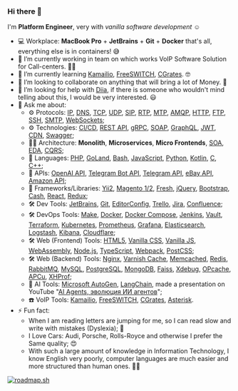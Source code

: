 ### Hi there 👋

I'm **Platform Engineer**, very with _vanilla software development_ ☺️

- 💻 Workplace: **MacBook Pro** + **JetBrains** + **Git** + **Docker** that's all, everything else is in containers! 😅
- 🔭 I’m currently working in team on which works VoIP Software Solution for Call-centers. 👨‍💻
- 🌱 I’m currently learning [Kamailio](https://github.com/kamailio/kamailio), [FreeSWITCH](https://github.com/signalwire/freeswitch), [CGrates](https://github.com/cgrates/cgrates). 🤓
- 👯 I’m looking to collaborate on anything that will bring a lot of Money. 🤑
- 🤔 I’m looking for help with [Diia](https://github.com/diia-open-source), if there is someone who wouldn't mind telling about this, I would be very interested. 😃
- 💬 Ask me about:
  * ⚙️ Protocols: [IP](https://en.wikipedia.org/wiki/Internet_Protocol), [DNS](https://en.wikipedia.org/wiki/Domain_Name_System), [TCP](https://en.wikipedia.org/wiki/Transmission_Control_Protocol), [UDP](https://en.wikipedia.org/wiki/User_Datagram_Protocol), [SIP](https://en.wikipedia.org/wiki/Session_Initiation_Protocol), [RTP](https://en.wikipedia.org/wiki/Real-time_Transport_Protocol), [MTP](https://github.com/modelcontextprotocol "Model Context Protocol"), [AMQP](https://en.wikipedia.org/wiki/Advanced_Message_Queuing_Protocol), [HTTP](https://en.wikipedia.org/wiki/HTTP), [FTP](https://en.wikipedia.org/wiki/File_Transfer_Protocol), [SSH](https://en.wikipedia.org/wiki/Secure_Shell), [SMTP](https://en.wikipedia.org/wiki/Simple_Mail_Transfer_Protocol), [WebSockets](https://developer.mozilla.org/en-US/docs/Web/API/WebSockets_API);
  * ⚙️ Technologies: [CI/CD](# "Continuous Integration and Continuous Delivery"), [REST API](https://en.wikipedia.org/wiki/REST), [gRPC](https://grpc.io), [SOAP](https://en.wikipedia.org/wiki/SOAP), [GraphQL](https://graphql.org), [JWT](https://jwt.io "JSON Web Tokens"), [CDN](https://en.wikipedia.org/wiki/Content_delivery_network "Content Delivery Network"), [Swagger](https://github.com/swagger-api);
  * 👨‍🎨 Architecture: **Monolith**, **Microservices**, **Micro Frontends**, [SOA](# "Service-Oriented Architecture"), [EDA](# "Event-Driven Architecture"), [CQRS](# "Command Query Responsibility Segregation");
  * 🎨 Languages: [PHP](https://github.com/topics/php), [GoLand](https://github.com/topics/golang), [Bash](https://github.com/topics/bash), [JavaScript](https://github.com/topics/javascript), [Python](https://www.python.org/about/quotes/), [Kotlin](https://github.com/topics/kotlin), [C](https://github.com/topics/c), [C++](https://github.com/topics/cpp);
  * 🔌 APIs: [OpenAI API](https://platform.openai.com), [Telegram Bot API](https://core.telegram.org/bots/api), [Telegram API](https://core.telegram.org/tdlib), [eBay API](https://developer.ebay.com/api-docs/static/ebay-rest-landing.html), [Amazon API](https://docs.aws.amazon.com/apigateway/latest/developerguide/http-api-vs-rest.html);
  * 🧩 Frameworks/Libraries: [Yii2](https://github.com/yiisoft/yii2), [Magento 1/2](https://github.com/magento), [Fresh](https://github.com/denoland/fresh), [jQuery](https://github.com/jquery/jquery), [Bootstrap](https://github.com/twbs), [Cash](https://github.com/fabiospampinato/cash), [React](https://github.com/facebook/react), [Redux](https://github.com/reduxjs/react-redux);
  * 🛠️ Dev Tools: [JetBrains](https://www.jetbrains.com), [Git](https://github.com/Git), [EditorConfig](https://github.com/editorconfig), [Trello](https://trello.com), [Jira](https://www.atlassian.com/software/jira), [Confluence](https://www.atlassian.com/software/confluence);
  * 🛠️ DevOps Tools: [Make](https://en.wikipedia.org/wiki/Make_(software)), [Docker](https://github.com/Docker), [Docker Compose](https://github.com/docker/compose), [Jenkins](https://github.com/jenkinsci), [Vault](https://github.com/hashicorp/vault), [Terraform](https://github.com/hashicorp/terraform), [Kubernetes](https://github.com/kubernetes), [Prometheus](https://github.com/Prometheus), [Grafana](https://github.com/Grafana), [Elasticsearch](https://github.com/elastic/elasticsearch), [Logstash](https://github.com/elastic/logstash), [Kibana](https://github.com/elastic/kibana), [Cloudflare](https://github.com/Cloudflare);
  * 🛠️ Web (Frontend) Tools: [HTML5](https://html.spec.whatwg.org/), [Vanilla CSS](https://www.w3.org/Style/CSS/), [Vanilla JS](http://vanilla-js.com), [WebAssembly](https://github.com/webassembly), [Node.js](https://github.com/nodejs), [TypeScript](https://github.com/microsoft/TypeScript), [Webpack](https://github.com/webpack), [PostCSS](https://github.com/postcss/postcss);
  * 🛠️ Web (Backend) Tools: [Nginx](https://github.com/Nginx), [Varnish Cache](https://github.com/varnishcache), [Memcached](https://github.com/memcached), [Redis](https://github.com/redis), [RabbitMQ](https://github.com/RabbitMQ), [MySQL](https://github.com/MySQL), [PostgreSQL](https://github.com/postgres), [MongoDB](https://github.com/mongodb), [Faiss](https://github.com/facebookresearch/faiss), [Xdebug](https://github.com/xdebug), [OPcache](https://www.php.net/manual/en/book.opcache.php), [APCu](https://www.php.net/manual/en/book.apcu.php), [XHProf](https://www.php.net/manual/en/book.xhprof.php);
  * 🤖 AI Tools: [Microsoft AutoGen](https://github.com/microsoft/autogen), [LangChain](https://github.com/langchain-ai/langchain), made a presentation on YouTube "[AI Agents, эволюция ИИ агентов](https://youtu.be/0Q_-9HGiPWA?si=hMH3nmdfEMegqrUe)";
  * ☎️ VoIP Tools: [Kamailio](https://github.com/kamailio/kamailio), [FreeSWITCH](https://github.com/signalwire/freeswitch), [CGrates](https://github.com/cgrates/cgrates), [Asterisk](https://github.com/asterisk/asterisk).
- ⚡  Fun fact:
  * When I am reading letters are jumping for me, so I can read slow and write with mistakes (Dyslexia); 🙈
  * I Love Cars: Audi, Porsche, Rolls-Royce and otherwise I prefer the Same quality; 😍
  * With such a large amount of knowledge in Information Technology, I know English very poorly, computer languages are much easier and more structured than human ones. 🤷‍♂️

[![roadmap.sh](https://api.roadmap.sh/v1-badge/wide/657b81265145316d25058b9a?variant=dark)](https://roadmap.sh)
